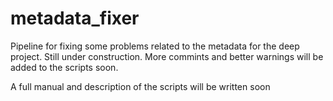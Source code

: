 # metadata_fixer
Pipeline for fixing some problems related to the metadata for the deep project. Still under construction.
More commints and better warnings will be added to the scripts soon.

A full manual and description of the scripts will be written soon
